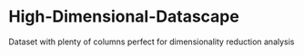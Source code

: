 # High-Dimensional-Datascape
Dataset with plenty of columns perfect for dimensionality reduction analysis
